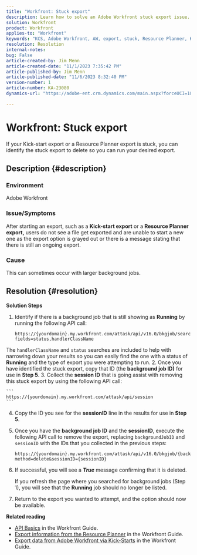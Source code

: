 ```yaml
---
title: "Workfront: Stuck export"
description: Learn how to solve an Adobe Workfront stuck export issue.
solution: Workfront
product: Workfront
applies-to: "Workfront"
keywords: "KCS, Adobe Workfront, AW, export, stuck, Resource Planner, Kick-start, API, Troubleshooting"
resolution: Resolution
internal-notes: 
bug: False
article-created-by: Jim Menn
article-created-date: "11/1/2023 7:35:42 PM"
article-published-by: Jim Menn
article-published-date: "11/6/2023 8:32:40 PM"
version-number: 1
article-number: KA-23080
dynamics-url: "https://adobe-ent.crm.dynamics.com/main.aspx?forceUCI=1&pagetype=entityrecord&etn=knowledgearticle&id=f76869d7-ed78-ee11-8179-6045bd006268"

---
```

# Workfront: Stuck export


If your Kick-start export or a Resource Planner export is stuck, you can identify the stuck export to delete so you can run your desired export.

## Description {#description}


### Environment

Adobe Workfront



### Issue/Symptoms

After starting an export, such as a <b>Kick-start export</b> or a <b>Resource Planner export,</b> users do not see a file get exported and are unable to start a new one as the export option is grayed out or there is a message stating that there is still an ongoing export.



### Cause

This can sometimes occur with larger background jobs.


## Resolution {#resolution}


<b>Solution Steps</b>

1. Identify if there is a background job that is still showing as <b>Running</b> by running the following API call:<br>

    ```
    https://{yourdomain}.my.workfront.com/attask/api/v16.0/bkgjob/search?fields=status,handlerClassName
    ```

The `handlerClassName` and `status` searches are included to help with narrowing down your results so you can easily find the one with a status of <b>Running</b> and the type of export you were attempting to run.
2. Once you have identified the stuck export, copy that ID (the <b>background job ID)</b> for use in <b>Step 5</b>.
3. Collect the <b>session ID</b> that is going assist with removing this stuck export by using the following API call:

    ```
    https://{yourdomain}.my.workfront.com/attask/api/session
    ```
4. Copy the ID you see for the <b>sessionID</b> line in the results for use in <b>Step 5</b>.
5. Once you have the <b>background job ID</b> and the <b>sessionID</b>, execute the following API call to remove the export, replacing `backgroundJobID` and `sessionID` with the IDs that you collected in the previous steps:

    ```
    https://{yourdomain}.my.workfront.com/attask/api/v16.0/bkgjob/{backgroundJobID}?method=delete&sessionID={sessionID}
    ```
6. If successful, you will see a <b>*True</b>* message confirming that it is deleted.

    If you refresh the page where you searched for background jobs (Step 1), you will see that the <b>Running</b> job should no longer be listed.
7. Return to the export you wanted to attempt, and the option should now be available.


<b>Related reading</b>

- [API Basics](https://experienceleague.adobe.com/docs/workfront/using/adobe-workfront-api/api-general-information/api-basics.html) in the Workfront Guide.
- [Export information from the Resource Planner](https://experienceleague.adobe.com/docs/workfront/using/manage-resources/resource-planning-in-adobe-workfront/export-resource-planner.html) in the Workfront Guide.
- [Export data from Adobe Workfront via Kick-Starts](https://experienceleague.adobe.com/docs/workfront/using/administration-and-setup/manage-wf/kick-starts/export-data-from-wf-via-kick-starts.html) in the Workfront Guide.

